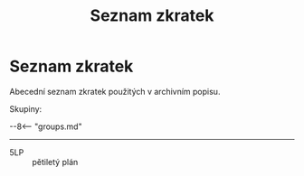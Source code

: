 ﻿---
icon: material/order-alphabetical-ascending
title: Seznam zkratek
---
# Seznam zkratek

Abecední seznam zkratek použitých v archivním popisu.

Skupiny: 

--8<-- "groups.md"

---

<dl class="abbr-list">
<dt>5LP</dt>
<dd>pětiletý plán</dd>
</dl>
